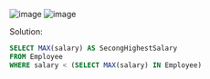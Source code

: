 ![image](https://github.com/user-attachments/assets/7f1d6376-b69e-40ff-82fc-2edffc0fdbb9)
![image](https://github.com/user-attachments/assets/9ed2edf4-3a12-4b83-9083-328df4196433)

Solution:
```sql
SELECT MAX(salary) AS SecongHighestSalary
FROM Employee
WHERE salary < (SELECT MAX(salary) IN Employee)
```
